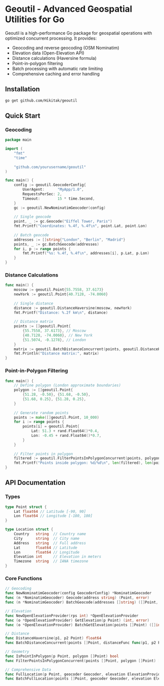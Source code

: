 # Geoutil - Advanced Geospatial Utilities for Go

Geoutil is a high-performance Go package for geospatial operations with optimized concurrent processing. It provides:

- Geocoding and reverse geocoding (OSM Nominatim)
- Elevation data (Open-Elevation API)
- Distance calculations (Haversine formula)
- Point-in-polygon filtering
- Batch processing with automatic rate limiting
- Comprehensive caching and error handling

## Installation

```bash
go get github.com/Hikitak/geoutil
```

## Quick Start
### Geocoding
```go
package main

import (
	"fmt"
	"time"
	
	"github.com/yourusername/geoutil"
)

func main() {
	config := geoutil.GeocoderConfig{
		UserAgent:      "MyApp/1.0",
		RequestsPerSec: 2,
		Timeout:        15 * time.Second,
	}
	gc := geoutil.NewNominatimGeocoder(config)
	
	// Single geocode
	point, _ := gc.Geocode("Eiffel Tower, Paris")
	fmt.Printf("Coordinates: %.4f, %.4f\n", point.Lat, point.Lon)
	
	// Batch geocode
	addresses := []string{"London", "Berlin", "Madrid"}
	points, _ := gc.BatchGeocode(addresses)
	for i, p := range points {
		fmt.Printf("%s: %.4f, %.4f\n", addresses[i], p.Lat, p.Lon)
	}
}
```

### Distance Calculations

```go
func main() {
	moscow := geoutil.Point{55.7558, 37.6173}
	newYork := geoutil.Point{40.7128, -74.0060}
	
	// Single distance
	distance := geoutil.DistanceHaversine(moscow, newYork)
	fmt.Printf("Distance: %.2f km\n", distance)
	
	// Distance matrix
	points := []geoutil.Point{
		{55.7558, 37.6173}, // Moscow
		{40.7128, -74.0060}, // New York
		{51.5074, -0.1278}, // London
	}
	matrix := geoutil.BatchDistanceConcurrent(points, geoutil.DistanceHaversine)
	fmt.Println("Distance matrix:", matrix)
}
```
### Point-in-Polygon Filtering

```go
func main() {
	// Define polygon (London approximate boundaries)
	polygon := []geoutil.Point{
		{51.28, -0.50}, {51.68, -0.50},
		{51.68, 0.25}, {51.28, 0.25},
	}
	
	// Generate random points
	points := make([]geoutil.Point, 10_000)
	for i := range points {
		points[i] = geoutil.Point{
			Lat: 51.3 + rand.Float64()*0.4,
			Lon: -0.45 + rand.Float64()*0.7,
		}
	}
	
	// Filter points in polygon
	filtered := geoutil.FilterPointsInPolygonConcurrent(points, polygon)
	fmt.Printf("Points inside polygon: %d/%d\n", len(filtered), len(points))
}
```

## API Documentation
### Types
```go
type Point struct {
    Lat float64 // Latitude [-90, 90]
    Lon float64 // Longitude [-180, 180]
}

type Location struct {
    Country   string  // Country name
    City      string  // City name
    Address   string  // Full address
    Lat       float64 // Latitude
    Lon       float64 // Longitude
    Elevation int     // Elevation in meters
    Timezone  string  // IANA timezone
}
```
### Core Functions

```go
// Geocoding
func NewNominatimGeocoder(config GeocoderConfig) *NominatimGeocoder
func (n *NominatimGeocoder) Geocode(address string) (Point, error)
func (n *NominatimGeocoder) BatchGeocode(addresses []string) ([]Point, error)

// Elevation
func NewOpenElevationProvider(rps int) *OpenElevationProvider
func (o *OpenElevationProvider) GetElevation(p Point) (int, error)
func (o *OpenElevationProvider) BatchGetElevation(points []Point) ([]int, error)

// Distance
func DistanceHaversine(p1, p2 Point) float64
func BatchDistanceConcurrent(points []Point, distanceFunc func(p1, p2 Point) float64) [][]float64

// Geometry
func IsPointInPolygon(p Point, polygon []Point) bool
func FilterPointsInPolygonConcurrent(points []Point, polygon []Point) []Point

// Comprehensive Data
func FullLocation(p Point, geocoder Geocoder, elevation ElevationProvider) (Location, error)
func BatchFullLocation(points []Point, geocoder Geocoder, elevation ElevationProvider) ([]Location, error)
```
